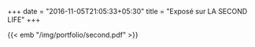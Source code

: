 +++
date = "2016-11-05T21:05:33+05:30"
title = "Exposé sur LA SECOND LIFE"
+++

<!-- {{< hp5 "http://docs.google.com/gview?url=https://github.com/anvithks/hugo-embed-pdf-shortcode/files/5883831/second.pdf&embedded=true" >}} -->

{{< emb "/img/portfolio/second.pdf" >}}

<!-- {{< embed-pdf url="./img/portfolio/second.pdf" >}} -->
<!-- <image src="/blog/images/something.pdf"/> -->


<!-- {{< hp5 "https://github.com/anvithks/hugo-embed-pdf-shortcode/files/5883831/second.pdf" >}} -->

